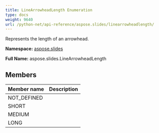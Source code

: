 ```yaml
---
title: LineArrowheadLength Enumeration
type: docs
weight: 9640
url: /python-net/api-reference/aspose.slides/linearrowheadlength/
---
```


Represents the length of an arrowhead.

**Namespace:** [aspose.slides](/slides/python-net/api-reference/aspose.slides/)

**Full Name:** aspose.slides.LineArrowheadLength



## **Members**
|**Member name**|**Description**|
| :- | :- |
|NOT_DEFINED||
|SHORT||
|MEDIUM||
|LONG||
